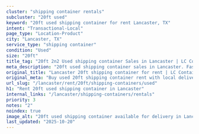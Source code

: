 ```yaml
---
cluster: "shipping container rentals"
subcluster: "20ft used"
keyword: "20ft used shipping container for rent Lancaster, TX"
intent: "Transactional-Local"
page_type: "Location-Product"
city: "Lancaster, TX"
service_type: "shipping container"
condition: "Used"
size: "20ft"
title_tag: "20ft 2n2 Used shipping container Sales in Lancaster | LC Container"
meta_description: "20ft used shipping container sales in Lancaster. Fast delivery, competitive pricing. Serving shipping containers area. Quote ID: RKX. Call (214) 524-4168 for your free quote today."
original_title: "Lancaster 20ft shipping container for rent | LC Container"
original_meta: "Buy used 20ft shipping container rent with local delivery in Lancaster, TX. LC Container — local Since 2003. Request a fast quote today."
url_slug: "/lancaster/rent/20ft/shipping-containers/used"
h1: "Rent 20ft used shipping container in Lancaster"
internal_links: "/lancaster/shipping-containers/rentals"
priority: 3
notes: "2"
noindex: true
image_alt: "20ft used shipping container available for delivery in Lancaster"
last_updated: "2025-10-20"
---
```


<!-- TODO: Add unique city/inventory copy, images, and internal links here. -->
